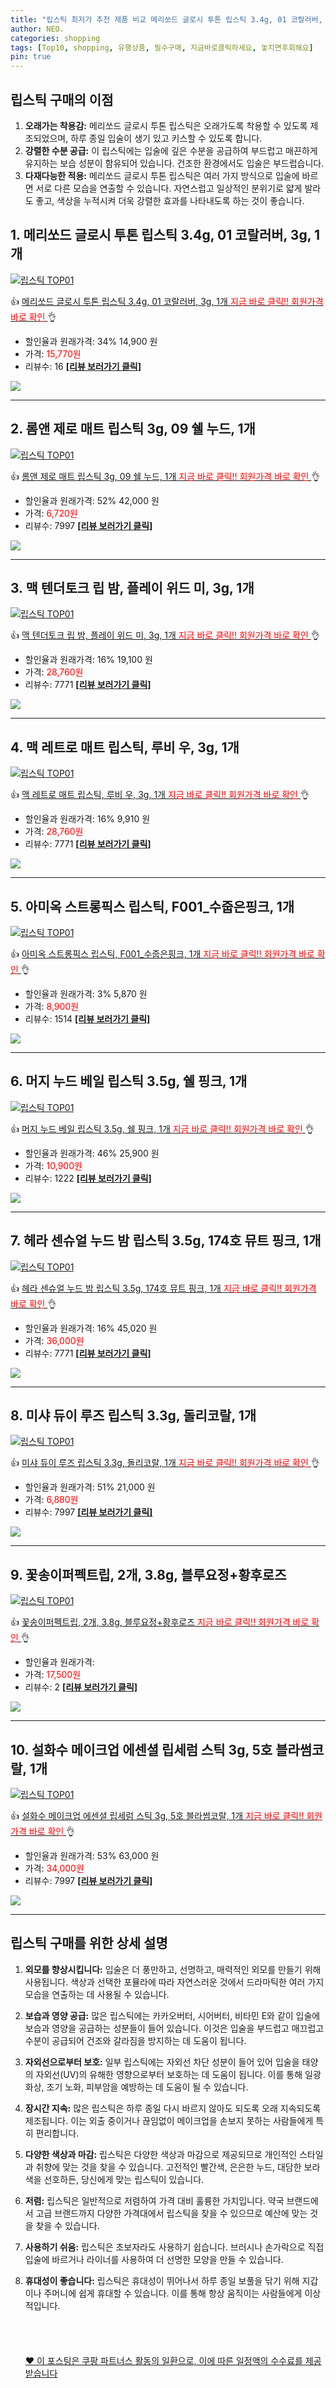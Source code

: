 ```yaml
---
title: "립스틱 최저가 추천 제품 비교 메리쏘드 글로시 투톤 립스틱 3.4g, 01 코랄러버, 3g, 1개 가격 비교 최저가장점"
author: NEO.
categories: shopping
tags: [Top10, shopping, 유행상품, 필수구매, 지금바로클릭하세요, 놓치면후회해요]
pin: true
---
```

## 립스틱 구매의 이점
1. **오래가는 착용감:** 메리쏘드 글로시 투톤 립스틱은 오래가도록 착용할 수 있도록 제조되었으며, 하루 종일 입술이 생기 있고 키스할 수 있도록 합니다.
2. **강렬한 수분 공급:** 이 립스틱에는 입술에 깊은 수분을 공급하여 부드럽고 매끈하게 유지하는 보습 성분이 함유되어 있습니다. 건조한 환경에서도 입술은 부드럽습니다.
3. **다재다능한 적용:** 메리쏘드 글로시 투톤 립스틱은 여러 가지 방식으로 입술에 바르면 서로 다른 모습을 연출할 수 있습니다. 자연스럽고 일상적인 분위기로 얇게 발라도 좋고, 색상을 누적시켜 더욱 강렬한 효과를 나타내도록 하는 것이 좋습니다.

   

## 1. 메리쏘드 글로시 투톤 립스틱 3.4g, 01 코랄러버, 3g, 1개

[![립스틱 TOP01](https://thumbnail6.coupangcdn.com/thumbnails/remote/490x490ex/image/retail/images/825513295459234-523253fd-03d7-4556-b863-760392fa419f.jpg)](https://link.coupang.com/re/AFFSDP?lptag=AF3617701&subid=GithubCoopas&pageKey=7680327279&traceid=V0-153&itemId=17479099578&vendorItemId=84646638751)


👍 [메리쏘드 글로시 투톤 립스틱 3.4g, 01 코랄러버, 3g, 1개 <font color=red> 지금 바로 클릭!! 회원가격 바로 확인 </font> ](https://link.coupang.com/re/AFFSDP?lptag=AF3617701&subid=GithubCoopas&pageKey=7680327279&traceid=V0-153&itemId=17479099578&vendorItemId=84646638751) 👌 


- 할인율과 원래가격: 34%  14,900   원
- 가격: <span style='color:red'>15,770원</span>
- 리뷰수: 16  [**[리뷰 보러가기 클릭]**](https://link.coupang.com/re/AFFSDP?lptag=AF3617701&subid=GithubCoopas&pageKey=7680327279&traceid=V0-153&itemId=17479099578&vendorItemId=84646638751)

[![](/discount_price.png)](https://link.coupang.com/re/AFFSDP?lptag=AF3617701&subid=GithubCoopas&pageKey=7680327279&traceid=V0-153&itemId=17479099578&vendorItemId=84646638751)

---


   

## 2. 롬앤 제로 매트 립스틱 3g, 09 쉘 누드, 1개

[![립스틱 TOP01](https://thumbnail6.coupangcdn.com/thumbnails/remote/490x490ex/image/retail/images/284608203119462-4bc104ad-ce37-44fa-91ca-659e9a5687e9.jpg)](https://link.coupang.com/re/AFFSDP?lptag=AF3617701&subid=GithubCoopas&pageKey=1814412512&traceid=V0-153&itemId=3063152900&vendorItemId=71051109229)


👍 [롬앤 제로 매트 립스틱 3g, 09 쉘 누드, 1개 <font color=red> 지금 바로 클릭!! 회원가격 바로 확인 </font> ](https://link.coupang.com/re/AFFSDP?lptag=AF3617701&subid=GithubCoopas&pageKey=1814412512&traceid=V0-153&itemId=3063152900&vendorItemId=71051109229) 👌 


- 할인율과 원래가격: 52%  42,000   원
- 가격: <span style='color:red'>6,720원</span>
- 리뷰수: 7997  [**[리뷰 보러가기 클릭]**](https://link.coupang.com/re/AFFSDP?lptag=AF3617701&subid=GithubCoopas&pageKey=1814412512&traceid=V0-153&itemId=3063152900&vendorItemId=71051109229)

[![](/discount_price.png)](https://link.coupang.com/re/AFFSDP?lptag=AF3617701&subid=GithubCoopas&pageKey=1814412512&traceid=V0-153&itemId=3063152900&vendorItemId=71051109229)

---


   

## 3. 맥 텐더토크 립 밤, 플레이 위드 미, 3g, 1개

[![립스틱 TOP01](https://thumbnail7.coupangcdn.com/thumbnails/remote/490x490ex/image/retail/images/1473198065012129-af4fedf2-d32a-40b9-a908-c74cd7fe2cb6.jpg)](https://link.coupang.com/re/AFFSDP?lptag=AF3617701&subid=GithubCoopas&pageKey=5829298628&traceid=V0-153&itemId=10082838529&vendorItemId=77365709885)


👍 [맥 텐더토크 립 밤, 플레이 위드 미, 3g, 1개 <font color=red> 지금 바로 클릭!! 회원가격 바로 확인 </font> ](https://link.coupang.com/re/AFFSDP?lptag=AF3617701&subid=GithubCoopas&pageKey=5829298628&traceid=V0-153&itemId=10082838529&vendorItemId=77365709885) 👌 


- 할인율과 원래가격: 16%  19,100   원
- 가격: <span style='color:red'>28,760원</span>
- 리뷰수: 7771  [**[리뷰 보러가기 클릭]**](https://link.coupang.com/re/AFFSDP?lptag=AF3617701&subid=GithubCoopas&pageKey=5829298628&traceid=V0-153&itemId=10082838529&vendorItemId=77365709885)

[![](/discount_price.png)](https://link.coupang.com/re/AFFSDP?lptag=AF3617701&subid=GithubCoopas&pageKey=5829298628&traceid=V0-153&itemId=10082838529&vendorItemId=77365709885)

---


   

## 4. 맥 레트로 매트 립스틱, 루비 우, 3g, 1개

[![립스틱 TOP01](https://thumbnail7.coupangcdn.com/thumbnails/remote/490x490ex/image/retail/images/439170685119824-35b7d581-e580-4073-8b9b-220075a61d66.crdownload)](https://link.coupang.com/re/AFFSDP?lptag=AF3617701&subid=GithubCoopas&pageKey=5376120420&traceid=V0-153&itemId=8021226166&vendorItemId=75309941179)


👍 [맥 레트로 매트 립스틱, 루비 우, 3g, 1개 <font color=red> 지금 바로 클릭!! 회원가격 바로 확인 </font> ](https://link.coupang.com/re/AFFSDP?lptag=AF3617701&subid=GithubCoopas&pageKey=5376120420&traceid=V0-153&itemId=8021226166&vendorItemId=75309941179) 👌 


- 할인율과 원래가격: 16%  9,910   원
- 가격: <span style='color:red'>28,760원</span>
- 리뷰수: 7771  [**[리뷰 보러가기 클릭]**](https://link.coupang.com/re/AFFSDP?lptag=AF3617701&subid=GithubCoopas&pageKey=5376120420&traceid=V0-153&itemId=8021226166&vendorItemId=75309941179)

[![](/discount_price.png)](https://link.coupang.com/re/AFFSDP?lptag=AF3617701&subid=GithubCoopas&pageKey=5376120420&traceid=V0-153&itemId=8021226166&vendorItemId=75309941179)

---


   

## 5. 아미옥 스트롱픽스 립스틱, F001_수줍은핑크, 1개

[![립스틱 TOP01](https://thumbnail8.coupangcdn.com/thumbnails/remote/490x490ex/image/vendor_inventory/c339/4bb7de0864a2dcf79411c91009f72b7dac562da1c16fbf9be5756ae08fda.jpg)](https://link.coupang.com/re/AFFSDP?lptag=AF3617701&subid=GithubCoopas&pageKey=7526987295&traceid=V0-153&itemId=20770056568&vendorItemId=87732570218)


👍 [아미옥 스트롱픽스 립스틱, F001_수줍은핑크, 1개 <font color=red> 지금 바로 클릭!! 회원가격 바로 확인 </font> ](https://link.coupang.com/re/AFFSDP?lptag=AF3617701&subid=GithubCoopas&pageKey=7526987295&traceid=V0-153&itemId=20770056568&vendorItemId=87732570218) 👌 


- 할인율과 원래가격: 3%  5,870   원
- 가격: <span style='color:red'>8,900원</span>
- 리뷰수: 1514  [**[리뷰 보러가기 클릭]**](https://link.coupang.com/re/AFFSDP?lptag=AF3617701&subid=GithubCoopas&pageKey=7526987295&traceid=V0-153&itemId=20770056568&vendorItemId=87732570218)

[![](/discount_price.png)](https://link.coupang.com/re/AFFSDP?lptag=AF3617701&subid=GithubCoopas&pageKey=7526987295&traceid=V0-153&itemId=20770056568&vendorItemId=87732570218)

---


   

## 6. 머지 누드 베일 립스틱 3.5g, 쉘 핑크, 1개

[![립스틱 TOP01](https://thumbnail8.coupangcdn.com/thumbnails/remote/490x490ex/image/retail/images/8932959541508450-62087309-4661-4e6e-bd7d-795118f26e7b.jpg)](https://link.coupang.com/re/AFFSDP?lptag=AF3617701&subid=GithubCoopas&pageKey=7234809907&traceid=V0-153&itemId=18367550746&vendorItemId=85511145258)


👍 [머지 누드 베일 립스틱 3.5g, 쉘 핑크, 1개 <font color=red> 지금 바로 클릭!! 회원가격 바로 확인 </font> ](https://link.coupang.com/re/AFFSDP?lptag=AF3617701&subid=GithubCoopas&pageKey=7234809907&traceid=V0-153&itemId=18367550746&vendorItemId=85511145258) 👌 


- 할인율과 원래가격: 46%  25,900   원
- 가격: <span style='color:red'>10,900원</span>
- 리뷰수: 1222  [**[리뷰 보러가기 클릭]**](https://link.coupang.com/re/AFFSDP?lptag=AF3617701&subid=GithubCoopas&pageKey=7234809907&traceid=V0-153&itemId=18367550746&vendorItemId=85511145258)

[![](/discount_price.png)](https://link.coupang.com/re/AFFSDP?lptag=AF3617701&subid=GithubCoopas&pageKey=7234809907&traceid=V0-153&itemId=18367550746&vendorItemId=85511145258)

---


   

## 7. 헤라 센슈얼 누드 밤 립스틱 3.5g, 174호 뮤트 핑크, 1개

[![립스틱 TOP01](https://thumbnail10.coupangcdn.com/thumbnails/remote/490x490ex/image/retail/images/712899420859381-d67ad780-e7c3-487f-a550-3300cac2922c.jpg)](https://link.coupang.com/re/AFFSDP?lptag=AF3617701&subid=GithubCoopas&pageKey=7263036852&traceid=V0-153&itemId=18504594767&vendorItemId=85643709758)


👍 [헤라 센슈얼 누드 밤 립스틱 3.5g, 174호 뮤트 핑크, 1개 <font color=red> 지금 바로 클릭!! 회원가격 바로 확인 </font> ](https://link.coupang.com/re/AFFSDP?lptag=AF3617701&subid=GithubCoopas&pageKey=7263036852&traceid=V0-153&itemId=18504594767&vendorItemId=85643709758) 👌 


- 할인율과 원래가격: 16%  45,020   원
- 가격: <span style='color:red'>36,000원</span>
- 리뷰수: 7771  [**[리뷰 보러가기 클릭]**](https://link.coupang.com/re/AFFSDP?lptag=AF3617701&subid=GithubCoopas&pageKey=7263036852&traceid=V0-153&itemId=18504594767&vendorItemId=85643709758)

[![](/discount_price.png)](https://link.coupang.com/re/AFFSDP?lptag=AF3617701&subid=GithubCoopas&pageKey=7263036852&traceid=V0-153&itemId=18504594767&vendorItemId=85643709758)

---


   

## 8. 미샤 듀이 루즈 립스틱 3.3g, 돌리코랄, 1개

[![립스틱 TOP01](https://thumbnail8.coupangcdn.com/thumbnails/remote/490x490ex/image/retail/images/2020/01/08/19/0/8f71f2f1-e732-4654-a593-87fbd85b9531.jpg)](https://link.coupang.com/re/AFFSDP?lptag=AF3617701&subid=GithubCoopas&pageKey=1162973598&traceid=V0-153&itemId=2139818447&vendorItemId=70138220549)


👍 [미샤 듀이 루즈 립스틱 3.3g, 돌리코랄, 1개 <font color=red> 지금 바로 클릭!! 회원가격 바로 확인 </font> ](https://link.coupang.com/re/AFFSDP?lptag=AF3617701&subid=GithubCoopas&pageKey=1162973598&traceid=V0-153&itemId=2139818447&vendorItemId=70138220549) 👌 


- 할인율과 원래가격: 51%  21,000   원
- 가격: <span style='color:red'>6,880원</span>
- 리뷰수: 7997  [**[리뷰 보러가기 클릭]**](https://link.coupang.com/re/AFFSDP?lptag=AF3617701&subid=GithubCoopas&pageKey=1162973598&traceid=V0-153&itemId=2139818447&vendorItemId=70138220549)

[![](/discount_price.png)](https://link.coupang.com/re/AFFSDP?lptag=AF3617701&subid=GithubCoopas&pageKey=1162973598&traceid=V0-153&itemId=2139818447&vendorItemId=70138220549)

---


   

## 9. 꽃송이퍼펙트립, 2개, 3.8g, 블루요정+황후로즈

[![립스틱 TOP01](https://thumbnail7.coupangcdn.com/thumbnails/remote/490x490ex/image/vendor_inventory/0378/65d9855cc90d0097dd6dd25b3cf09fdecbfe279ff02b3339343b246d9d24.jpg)](https://link.coupang.com/re/AFFSDP?lptag=AF3617701&subid=GithubCoopas&pageKey=7672875329&traceid=V0-153&itemId=20473078217&vendorItemId=87552298652)


👍 [꽃송이퍼펙트립, 2개, 3.8g, 블루요정+황후로즈 <font color=red> 지금 바로 클릭!! 회원가격 바로 확인 </font> ](https://link.coupang.com/re/AFFSDP?lptag=AF3617701&subid=GithubCoopas&pageKey=7672875329&traceid=V0-153&itemId=20473078217&vendorItemId=87552298652) 👌 


- 할인율과 원래가격: 
- 가격: <span style='color:red'>17,500원</span>
- 리뷰수: 2  [**[리뷰 보러가기 클릭]**](https://link.coupang.com/re/AFFSDP?lptag=AF3617701&subid=GithubCoopas&pageKey=7672875329&traceid=V0-153&itemId=20473078217&vendorItemId=87552298652)

[![](/discount_price.png)](https://link.coupang.com/re/AFFSDP?lptag=AF3617701&subid=GithubCoopas&pageKey=7672875329&traceid=V0-153&itemId=20473078217&vendorItemId=87552298652)

---


   

## 10. 설화수 메이크업 에센셜 립세럼 스틱 3g, 5호 블라썸코랄, 1개

[![립스틱 TOP01](https://thumbnail6.coupangcdn.com/thumbnails/remote/490x490ex/image/retail/images/2280790264322459-00a94c87-2b5e-4d9d-84cf-bc4ed40f361b.jpg)](https://link.coupang.com/re/AFFSDP?lptag=AF3617701&subid=GithubCoopas&pageKey=132517577&traceid=V0-153&itemId=540491651&vendorItemId=83999854838)


👍 [설화수 메이크업 에센셜 립세럼 스틱 3g, 5호 블라썸코랄, 1개 <font color=red> 지금 바로 클릭!! 회원가격 바로 확인 </font> ](https://link.coupang.com/re/AFFSDP?lptag=AF3617701&subid=GithubCoopas&pageKey=132517577&traceid=V0-153&itemId=540491651&vendorItemId=83999854838) 👌 


- 할인율과 원래가격: 53%  63,000   원
- 가격: <span style='color:red'>34,000원</span>
- 리뷰수: 7997  [**[리뷰 보러가기 클릭]**](https://link.coupang.com/re/AFFSDP?lptag=AF3617701&subid=GithubCoopas&pageKey=132517577&traceid=V0-153&itemId=540491651&vendorItemId=83999854838)

[![](/discount_price.png)](https://link.coupang.com/re/AFFSDP?lptag=AF3617701&subid=GithubCoopas&pageKey=132517577&traceid=V0-153&itemId=540491651&vendorItemId=83999854838)

---
## 립스틱 구매를 위한 상세 설명
1. **외모를 향상시킵니다:** 입술은 더 풍만하고, 선명하고, 매력적인 외모를 만들기 위해 사용됩니다. 색상과 선택한 포뮬라에 따라 자연스러운 것에서 드라마틱한 여러 가지 모습을 연출하는 데 사용될 수 있습니다.

2. **보습과 영양 공급:** 많은 립스틱에는 카카오버터, 시어버터, 비타민 E와 같이 입술에 보습과 영양을 공급하는 성분들이 들어 있습니다. 이것은 입술을 부드럽고 매끄럽고 수분이 공급되어 건조와 갈라짐을 방지하는 데 도움이 됩니다.

3. **자외선으로부터 보호:** 일부 립스틱에는 자외선 차단 성분이 들어 있어 입술을 태양의 자외선(UV)의 유해한 영향으로부터 보호하는 데 도움이 됩니다. 이를 통해 일광 화상, 조기 노화, 피부암을 예방하는 데 도움이 될 수 있습니다.

4. **장시간 지속:** 많은 립스틱은 하루 종일 다시 바르지 않아도 되도록 오래 지속되도록 제조됩니다. 이는 외출 중이거나 끊임없이 메이크업을 손보지 못하는 사람들에게 특히 편리합니다.

5. **다양한 색상과 마감:** 립스틱은 다양한 색상과 마감으로 제공되므로 개인적인 스타일과 취향에 맞는 것을 찾을 수 있습니다. 고전적인 빨간색, 은은한 누드, 대담한 보라색을 선호하든, 당신에게 맞는 립스틱이 있습니다.

6. **저렴:** 립스틱은 일반적으로 저렴하여 가격 대비 훌륭한 가치입니다. 약국 브랜드에서 고급 브랜드까지 다양한 가격대에서 립스틱을 찾을 수 있으므로 예산에 맞는 것을 찾을 수 있습니다.

7. **사용하기 쉬움:** 립스틱은 초보자라도 사용하기 쉽습니다. 브러시나 손가락으로 직접 입술에 바르거나 라이너를 사용하여 더 선명한 모양을 만들 수 있습니다.

8. **휴대성이 좋습니다:** 립스틱은 휴대성이 뛰어나서 하루 종일 보풀을 닦기 위해 지갑이나 주머니에 쉽게 휴대할 수 있습니다. 이를 통해 항상 움직이는 사람들에게 이상적입니다.<br><br><br><br><br> [ ❤  이 포스팅은 쿠팡 파트너스 활동의 일환으로, 이에 따른 일정액의 수수료를 제공받습니다](https://link.coupang.com/a/bcEFyh)